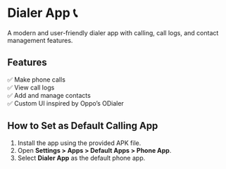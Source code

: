 # Dialer App 📞  

A modern and user-friendly dialer app with calling, call logs, and contact management features.

## Features  
✅ Make phone calls  
✅ View call logs  
✅ Add and manage contacts  
✅ Custom UI inspired by Oppo’s ODialer  

## How to Set as Default Calling App  
1. Install the app using the provided APK file.  
2. Open **Settings > Apps > Default Apps > Phone App**.  
3. Select **Dialer App** as the default phone app.  
